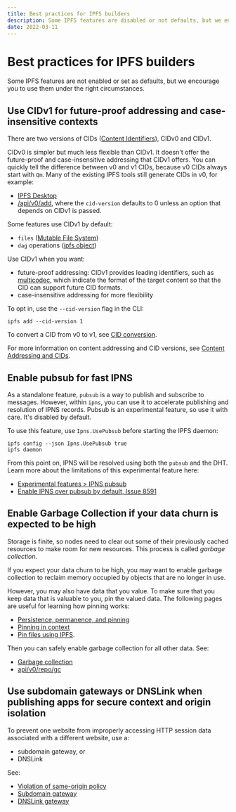 ```yaml
---
title: Best practices for IPFS builders
description: Some IPFS features are disabled or not defaults, but we encourage their use under the right circumstances. We list them here for easy access by busy builders.
date: 2022-03-11
---
```


# Best practices for IPFS builders

Some IPFS features are not enabled or set as defaults, but we encourage you to use them under the right circumstances.

## Use CIDv1 for future-proof addressing and case-insensitive contexts

There are two versions of CIDs ([Content Identifiers](../concepts/content-addressing.md)), CIDv0 and CIDv1.

CIDv0 is simpler but much less flexible than CIDv1. It doesn't offer the future-proof and case-insensitive addressing that CIDv1 offers. You can quickly tell the difference between v0 and v1 CIDs, because v0 CIDs always start with `Qm`. Many of the existing IPFS tools still generate CIDs in v0, for example:

- [IPFS Desktop](../install/ipfs-desktop.md#ipfs-desktop)
- [/api/v0/add](../reference/kubo/rpc.md#api-v0-add), where the `cid-version` defaults to 0 unless an option that depends on CIDv1 is passed.

Some features use CIDv1 by default:

- `files` ([Mutable File System](../concepts/file-systems.md#mutable-file-system-mfs))
- `dag` operations ([ipfs object](../reference/kubo/cli.md#ipfs-dag))

Use CIDv1 when you want:

- future-proof addressing: CIDv1 provides leading identifiers, such as [multicodec](https://github.com/multiformats/multicodec), which indicate the format of the target content so that the CID can support future CID formats.
- case-insensitive addressing for more flexibility

To opt in, use the `--cid-version` flag in the CLI:

```shell
ipfs add --cid-version 1
```

To convert a CID from v0 to v1, see [CID conversion](https://docs.ipfs.tech/concepts/content-addressing/#cid-conversion).

For more information on content addressing and CID versions, see [Content Addressing and CIDs](../concepts/content-addressing.md#content-addressing-and-cids).

## Enable pubsub for fast IPNS

As a standalone feature, `pubsub` is a way to publish and subscribe to messages. However, within `ipns`, you can use it to accelerate  publishing and resolution of IPNS records. Pubsub is an experimental feature, so use it with care. It's disabled by default.

To use this feature, use `Ipns.UsePubsub` before starting the IPFS daemon:

```shell
ipfs config --json Ipns.UsePubsub true
ipfs daemon
```

From this point on, IPNS will be resolved using both the `pubsub` and the DHT. Learn more about the limitations of this experimental feature here: 

- [Experimental features > IPNS pubsub](https://github.com/ipfs/kubo/blob/master/docs/experimental-features.md#ipns-pubsub)
- [Enable IPNS over pubsub by default, Issue 8591](https://github.com/ipfs/kubo/issues/8591)

## Enable Garbage Collection if your data churn is expected to be high

Storage is finite, so nodes need to clear out some of their previously cached resources to make room for new resources. This process is called _garbage collection_.

If you expect your data churn to be high, you may want to enable garbage collection to reclaim memory occupied by objects that are no longer in use.

However, you may also have data that you value. To make sure that you keep data that is valuable to you, pin the valued data. The following pages are useful for learning how pinning works:

- [Persistence, permanence, and pinning](../concepts/persistence.md#persistence-permanence-and-pinning)
- [Pinning in context](../concepts/persistence.md#pinning-in-context)
- [Pin files using IPFS](../how-to/pin-files.md#three-kinds-of-pins).

Then you can safely enable garbage collection for all other data. See:

- [Garbage collection](../concepts/persistence.md#garbage-collection)
- [api/v0/repo/gc](../reference/kubo/rpc.md#api-v0-repo-gc)

## Use subdomain gateways or DNSLink when publishing apps for secure context and origin isolation

To prevent one website from improperly accessing HTTP session data associated with a different website, use a:

- subdomain gateway, or
- DNSLink

See:

- [Violation of same-origin policy](../concepts/ipfs-gateway.md#limitations-and-potential-workarounds)
- [Subdomain gateway](../how-to/address-ipfs-on-web.md#subdomain-gateway)
- [DNSLink gateway](../how-to/address-ipfs-on-web.md#http-gateways)
